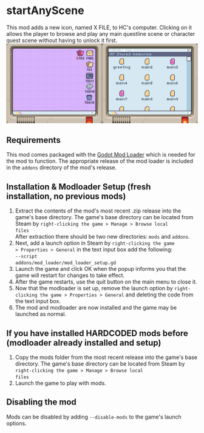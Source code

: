 # startAnyScene

This mod adds a new icon, named X FILE, to HC's computer. Clicking on it allows the player to browse and play any main questline scene or character quest scene without having to unlock it first. <br />
![Demonstration image showing the desktop of HC's computer with the new X FILE icon.](https://raw.githubusercontent.com/mayalaran-h/startAnyScene/refs/heads/main/demo-image.PNG)

## Requirements
This mod comes packaged with the [Godot Mod Loader](https://wiki.godotmodding.com/) which is needed for the mod to function. 
The appropriate release of the mod loader is included in the <code>addons</code> directory of the mod's release.

## Installation & Modloader Setup (fresh installation, no previous mods)
1.	Extract the contents of the mod's most recent .zip release into the game's base directory. The game's base directory can be located from Steam by <code>right-clicking the game > Manage > Browse local files</code> <br />
	After extraction there should be two new directories: <code>mods</code> and <code>addons</code>. <br />
2.	Next, add a launch option in Steam by <code>right-clicking the game > Properties > General</code> in the text input box add the following:<br />
	<code>--script addons/mod_loader/mod_loader_setup.gd</code><br />
3.	Launch the game and click OK when the popup informs you that the game will restart for changes to take effect.
4.	After the game restarts, use the quit button on the main menu to close it.
5.	Now that the modloader is set up, remove the launch option by <code>right-clicking the game > Properties > General</code> and deleting the code from the text input box.
6.	The mod and modloader are now installed and the game may be launched as normal.

## If you have installed HARDCODED mods before (modloader already installed and setup)
1.	Copy the mods folder from the most recent release into the game's base directory. The game's base directory can be located from Steam by <code>right-clicking the game > Manage > Browse local files</code>
2.	Launch the game to play with mods.

## Disabling the mod
Mods can be disabled by adding <code>--disable-mods</code> to the game's launch options.
